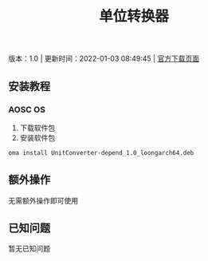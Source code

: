 ﻿---
id: 147
title: 单位转换器
toc: true
weight: 147
---

版本：1.0 | 更新时间：2022-01-03 08:49:45 | [官方下载页面](http://app.loongapps.cn/#/detail/147)

## 安装教程 

### AOSC OS 

1. 下载软件包
2. 安装软件包

```bash
oma install UnitConverter-depend_1.0_loongarch64.deb
```

## 额外操作

无需额外操作即可使用

## 已知问题

暂无已知问题

